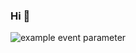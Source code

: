 ### Hi 👋

![example event parameter](https://github.com/github/docs/actions/workflows/main.yml/badge.svg?event=push)
